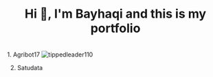 
<h1 align="center">Hi 👋, I'm Bayhaqi and this is my portfolio </h1>
<br>
1. Agribot17
<img src="https://github.com/TippedLeader110/portfolio/blob/main/01.jpg?raw=true" alt="tippedleader110" />


2. Satudata
